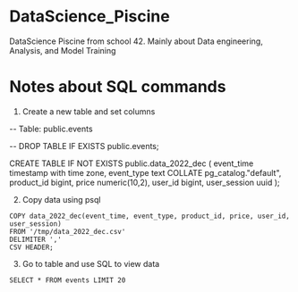 # DataScience_Piscine
DataScience Piscine from school 42. Mainly about Data engineering, Analysis, and Model Training

# Notes about SQL commands

1. Create a new table and set columns

-- Table: public.events

-- DROP TABLE IF EXISTS public.events;

CREATE TABLE IF NOT EXISTS public.data_2022_dec
(
    event_time timestamp with time zone,
    event_type text COLLATE pg_catalog."default",
    product_id bigint,
    price numeric(10,2),
    user_id bigint,
    user_session uuid
);

2. Copy data using psql
```
COPY data_2022_dec(event_time, event_type, product_id, price, user_id, user_session)
FROM '/tmp/data_2022_dec.csv'
DELIMITER ','
CSV HEADER;
```

3. Go to table and use SQL to view data

```
SELECT * FROM events LIMIT 20
```